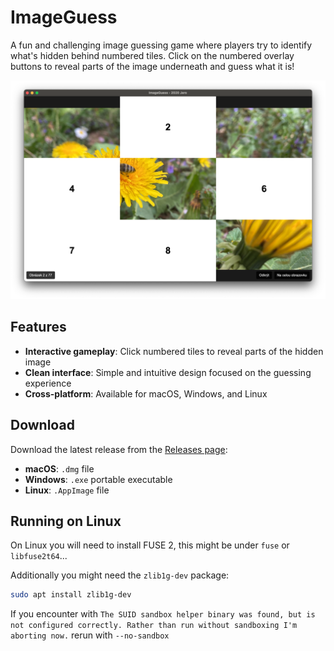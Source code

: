# ImageGuess

A fun and challenging image guessing game where players try to identify what's hidden behind numbered tiles. Click on the numbered overlay buttons to reveal parts of the image underneath and guess what it is!

![ImageGuess Screenshot](screenshot.png)

## Features

- **Interactive gameplay**: Click numbered tiles to reveal parts of the hidden image
- **Clean interface**: Simple and intuitive design focused on the guessing experience
- **Cross-platform**: Available for macOS, Windows, and Linux

## Download

Download the latest release from the [Releases page](https://github.com/DrabekDigital/imageguess/releases):

- **macOS**: `.dmg` file
- **Windows**: `.exe` portable executable
- **Linux**: `.AppImage` file

## Running on Linux

On Linux you will need to install FUSE 2, this might be under `fuse` or `libfuse2t64`... 

Additionally you might need the `zlib1g-dev` package:

```bash
sudo apt install zlib1g-dev
```

If you encounter with `The SUID sandbox helper binary was found, but is not configured correctly. Rather than run without sandboxing I'm aborting now.` rerun with `--no-sandbox`